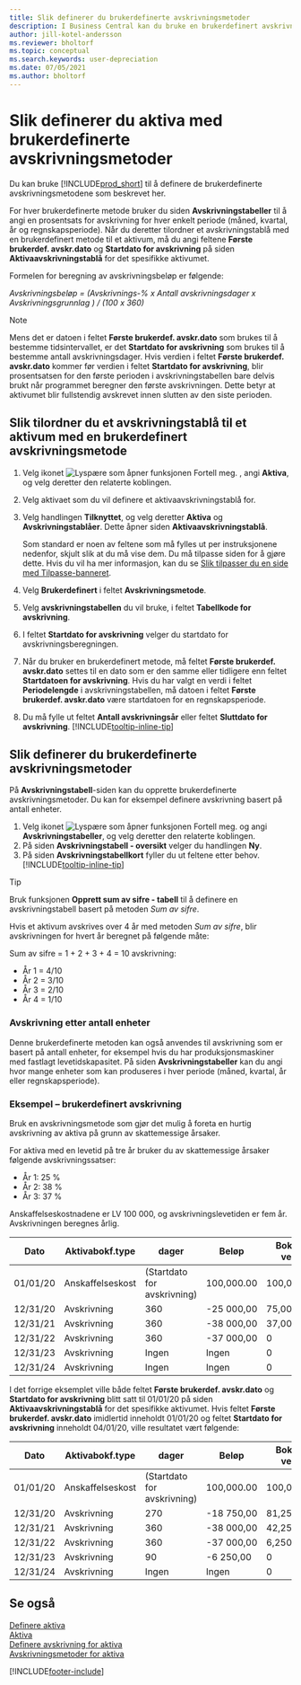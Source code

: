 ```yaml
---
title: Slik definerer du brukerdefinerte avskrivningsmetoder
description: I Business Central kan du bruke en brukerdefinert avskrivningsmetode til å definere avskrivningsmetoden for aktivumet på siden Aktivakort.
author: jill-kotel-andersson
ms.reviewer: bholtorf
ms.topic: conceptual
ms.search.keywords: user-depreciation
ms.date: 07/05/2021
ms.author: bholtorf
---
```


# Slik definerer du aktiva med brukerdefinerte avskrivningsmetoder

Du kan bruke [!INCLUDE[prod_short](includes/prod_short.md)] til å definere de brukerdefinerte avskrivningsmetodene som beskrevet her.

For hver brukerdefinerte metode bruker du siden **Avskrivningstabeller** til å angi en prosentsats for avskrivning for hver enkelt periode (måned, kvartal, år og regnskapsperiode). Når du deretter tilordner et avskrivningstablå med en brukerdefinert metode til et aktivum, må du angi feltene **Første brukerdef. avskr.dato** og **Startdato for avskrivning** på siden **Aktivaavskrivningstablå** for det spesifikke aktivumet.  

Formelen for beregning av avskrivningsbeløp er følgende:  

*Avskrivningsbeløp = (Avskrivnings-% x Antall avskrivningsdager x Avskrivningsgrunnlag ) / (100 x 360)*


> [!NOTE]  
> Mens det er datoen i feltet **Første brukerdef. avskr.dato** som brukes til å bestemme tidsintervallet, er det **Startdato for avskrivning** som brukes til å bestemme antall avskrivningsdager. Hvis verdien i feltet **Første brukerdef. avskr.dato** kommer før verdien i feltet **Startdato for avskrivning**, blir prosentsatsen for den første perioden i avskrivningstabellen bare delvis brukt når programmet beregner den første avskrivningen. Dette betyr at aktivumet blir fullstendig avskrevet innen slutten av den siste perioden.

## Slik tilordner du et avskrivningstablå til et aktivum med en brukerdefinert avskrivningsmetode

1. Velg ikonet ![Lyspære som åpner funksjonen Fortell meg.](media/ui-search/search_small.png "Fortell hva du vil gjøre") , angi **Aktiva**, og velg deretter den relaterte koblingen.
2. Velg aktivaet som du vil definere et aktivaavskrivningstablå for.
3. Velg handlingen **Tilknyttet**, og velg deretter **Aktiva** og **Avskrivningstablåer**. Dette åpner siden **Aktivaavskrivningstablå**.

   Som standard er noen av feltene som må fylles ut per instruksjonene nedenfor, skjult slik at du må vise dem. Du må tilpasse siden for å gjøre dette. Hvis du vil ha mer informasjon, kan du se [Slik tilpasser du en side med Tilpasse-banneret](ui-personalization-user.md#to-start-personalizing-a-page-through-the-personalizing-banner).
4. Velg **Brukerdefinert** i feltet **Avskrivningsmetode**.
5. Velg **avskrivningstabellen** du vil bruke, i feltet **Tabellkode for avskrivning**.
6. I feltet **Startdato for avskrivning** velger du startdato for avskrivningsberegningen.
7. Når du bruker en brukerdefinert metode, må feltet **Første brukerdef. avskr.dato** settes til en dato som er den samme eller tidligere enn feltet **Startdatoen for avskrivning**. Hvis du har valgt en verdi i feltet **Periodelengde** i avskrivningstabellen, må datoen i feltet **Første brukerdef. avskr.dato** være startdatoen for en regnskapsperiode.
8. Du må fylle ut feltet **Antall avskrivningsår** eller feltet **Sluttdato for avskrivning**. [!INCLUDE[tooltip-inline-tip](includes/tooltip-inline-tip_md.md)] 

## Slik definerer du brukerdefinerte avskrivningsmetoder

På **Avskrivningstabell**-siden kan du opprette brukerdefinerte avskrivningsmetoder. Du kan for eksempel definere avskrivning basert på antall enheter.  

1. Velg ikonet ![Lyspære som åpner funksjonen Fortell meg.](media/ui-search/search_small.png "Fortell hva du vil gjøre") og angi **Avskrivningstabeller**, og velg deretter den relaterte koblingen.  
2. På siden **Avskrivningstabell - oversikt** velger du handlingen **Ny**.  
3. På siden **Avskrivningstabellkort** fyller du ut feltene etter behov. [!INCLUDE[tooltip-inline-tip](includes/tooltip-inline-tip_md.md)]  

> [!TIP]
> Bruk funksjonen **Opprett sum av sifre - tabell** til å definere en avskrivningstabell basert på metoden *Sum av sifre*.

Hvis et aktivum avskrives over 4 år med metoden *Sum av sifre*, blir avskrivningen for hvert år beregnet på følgende måte:

Sum av sifre = 1 + 2 + 3 + 4 = 10 avskrivning:

* År 1 = 4/10  
* År 2 = 3/10  
* År 3 = 2/10  
* År 4 = 1/10  

### Avskrivning etter antall enheter

Denne brukerdefinerte metoden kan også anvendes til avskrivning som er basert på antall enheter, for eksempel hvis du har produksjonsmaskiner med fastlagt levetidskapasitet. På siden **Avskrivningstabeller** kan du angi hvor mange enheter som kan produseres i hver periode (måned, kvartal, år eller regnskapsperiode).  

### Eksempel – brukerdefinert avskrivning

Bruk en avskrivningsmetode som gjør det mulig å foreta en hurtig avskrivning av aktiva på grunn av skattemessige årsaker.  

For aktiva med en levetid på tre år bruker du av skattemessige årsaker følgende avskrivningssatser:  

* År 1: 25 %  
* År 2: 38 %  
* År 3: 37 %  

Anskaffelseskostnadene er LV 100 000, og avskrivningslevetiden er fem år. Avskrivningen beregnes årlig.  

| Dato | Aktivabokf.type | dager | Beløp | Bokført verdi |
| --- | --- | --- | --- | --- |
| 01/01/20 |Anskaffelseskost |(Startdato for avskrivning) |100,000.00 |100,000.00 |
| 12/31/20 |Avskrivning |360 |-25 000,00 |75,000.00 |
| 12/31/21 |Avskrivning |360 |-38 000,00 |37,000.00 |
| 12/31/22 |Avskrivning |360 |-37 000,00 |0 |
| 12/31/23 |Avskrivning |Ingen |Ingen |0 |
| 12/31/24 |Avskrivning |Ingen |Ingen |0 |

I det forrige eksemplet ville både feltet **Første brukerdef. avskr.dato** og **Startdato for avskrivning** blitt satt til 01/01/20 på siden **Aktivaavskrivningstablå** for det spesifikke aktivumet. Hvis feltet **Første brukerdef. avskr.dato** imidlertid inneholdt 01/01/20 og feltet **Startdato for avskrivning** inneholdt 04/01/20, ville resultatet vært følgende:  

| Dato | Aktivabokf.type | dager | Beløp | Bokført verdi |
| --- | --- | --- | --- | --- |
| 01/01/20 |Anskaffelseskost |(Startdato for avskrivning) |100,000.00 |100,000.00 |
| 12/31/20 |Avskrivning |270 |-18 750,00 |81,250.00 |
| 12/31/21 |Avskrivning |360 |-38 000,00 |42,250.00 |
| 12/31/22 |Avskrivning |360 |-37 000,00 |6,250.00 |
| 12/31/23 |Avskrivning |90 |-6 250,00 |0 |
| 12/31/24 |Avskrivning |Ingen |Ingen |0 |


## Se også
[Definere aktiva](fa-setup.md)  
[Aktiva](fa-manage.md)  
[Definere avskrivning for aktiva](fa-how-setup-depreciation.md)  
[Avskrivningsmetoder for aktiva](fa-depreciation-methods.md)

[!INCLUDE[footer-include](includes/footer-banner.md)]
